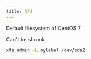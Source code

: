 ```yaml
---
title: XFS
---
```


Default filesystem of CentOS 7

Can't be shrunk

```bash
xfs_admin -L mylabel /dev/sda2
```
